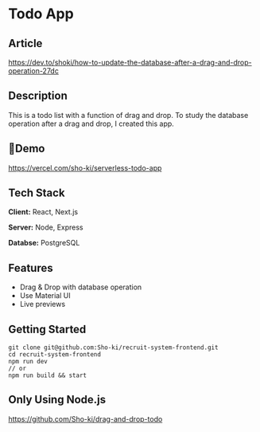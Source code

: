 
# Todo App

## Article
https://dev.to/shoki/how-to-update-the-database-after-a-drag-and-drop-operation-27dc

## Description
This is a todo list with a function of drag and drop.
To study the database operation after a drag and drop, I created this app.

## 🚀Demo
https://vercel.com/sho-ki/serverless-todo-app



## Tech Stack

**Client:** React, Next.js

**Server:** Node, Express

**Databse:** PostgreSQL
## Features
- Drag & Drop with database operation
- Use Material UI
- Live previews

## Getting Started
```
git clone git@github.com:Sho-ki/recruit-system-frontend.git
cd recruit-system-frontend
npm run dev
// or
npm run build && start
```

## Only Using Node.js
https://github.com/Sho-ki/drag-and-drop-todo
